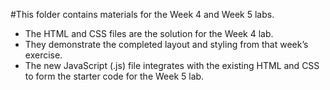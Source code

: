 #This folder contains materials for the Week 4 and Week 5 labs.

- The HTML and CSS files are the solution for the Week 4 lab.
- They demonstrate the completed layout and styling from that week’s exercise.
- The new JavaScript (.js) file integrates with the existing HTML and CSS to form the starter code for the Week 5 lab.
